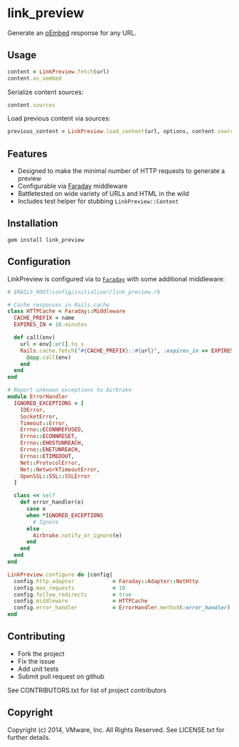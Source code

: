 link_preview
==============

Generate an [oEmbed](http://oembed.com/) response for any URL.

Usage
------

```ruby
content = LinkPreview.fetch(url)
content.as_oembed
```

Serialize content sources:
```ruby
content.sources
```

Load previous content via sources:
```ruby
previous_content = LinkPreview.load_content(url, options, content.sources)
```

Features
--------
- Designed to make the minimal number of HTTP requests to generate a preview
- Configurable via [Faraday](https://github.com/lostisland/faraday) middleware
- Battletested on wide variety of URLs and HTML in the wild
- Includes test helper for stubbing `LinkPreview::Content`

Installation
-------------
```shell
gem install link_preview
```

Configuration
--------------
LinkPreview is configured via to [`Faraday`](https://github.com/lostisland/faraday) with some additional middleware:

```ruby
# $RAILS_ROOT/config/initializer/link_preview.rb

# Cache responses in Rails.cache
class HTTPCache < Faraday::Middleware
  CACHE_PREFIX = name
  EXPIRES_IN = 10.minutes

  def call(env)
    url = env[:url].to_s
    Rails.cache.fetch("#{CACHE_PREFIX}::#{url}", :expires_in => EXPIRES_IN) do
      @app.call(env)
    end
  end
end

# Report unknown exceptions to Airbrake
module ErrorHandler
  IGNORED_EXCEPTIONS = [
    IOError,
    SocketError,
    Timeout::Error,
    Errno::ECONNREFUSED,
    Errno::ECONNRESET,
    Errno::EHOSTUNREACH,
    Errno::ENETUNREACH,
    Errno::ETIMEDOUT,
    Net::ProtocolError,
    Net::NetworkTimeoutError,
    OpenSSL::SSL::SSLError
  ]

  class << self
    def error_handler(e)
      case e
      when *IGNORED_EXCEPTIONS
        # Ignore
      else
        Airbrake.notify_or_ignore(e)
      end
    end
  end
end

LinkPreview.configure do |config|
  config.http_adapter            = Faraday::Adapter::NetHttp
  config.max_requests            = 10
  config.follow_redirects        = true
  config.middleware              = HTTPCache
  config.error_handler           = ErrorHandler.method(:error_handler)
end
```

Contributing
--------------
* Fork the project
* Fix the issue
* Add unit tests
* Submit pull request on github

See CONTRIBUTORS.txt for list of project contributors

Copyright
---------
Copyright (c) 2014, VMware, Inc. All Rights Reserved.
See LICENSE.txt for further details.
